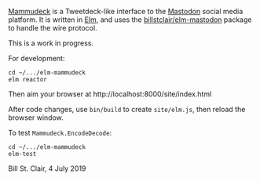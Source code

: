 [Mammudeck](https://mammudeck.com/) is a Tweetdeck-like interface to the [Mastodon](https://mastodon.social/) social media platform. It is written in [Elm](https://elm-lang.org/), and uses the [billstclair/elm-mastodon](https://package.elm-lang.org/packages/billstclair/elm-mastodon/latest) package to handle the wire protocol.

This is a work in progress.

For development:

    cd ~/.../elm-mammudeck
    elm reactor
    
Then aim your browser at http://localhost:8000/site/index.html

After code changes, use `bin/build` to create `site/elm.js`, then reload the browser window.

To test `Mammudeck.EncodeDecode`:

    cd ~/.../elm-mammudeck
    elm-test

Bill St. Clair, 4 July 2019
